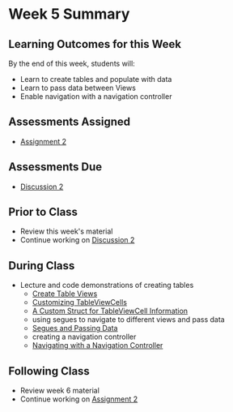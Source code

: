 # Week 5 Summary

## Learning Outcomes for this Week

By the end of this week, students will:

- Learn to create tables and populate with data
- Learn to pass data between Views
- Enable navigation with a navigation controller

## Assessments Assigned

- [Assignment 2](/assessments/assignments/assignment-2.md)

## Assessments Due

- [Discussion 2](/assessments/participation/discussion-2.md)

## Prior to Class

- Review this week's material
- Continue working on [Discussion 2](/assessments/participation/discussion-2.md)

## During Class

- Lecture and code demonstrations of creating tables
    - [Create Table Views](./create-table.md)
    - [Customizing TableViewCells](./customize-table.md)
    - [A Custom Struct for TableViewCell Information](./custom-table-cell.md)
    - using segues to navigate to different views and pass data
    - [Segues and Passing Data](./segue.md)
    - creating a navigation controller
    - [Navigating with a Navigation Controller](./navigation-controller.md)
    
## Following Class

- Review week 6 material
- Continue working on [Assignment 2](/assessments/assignments/assignment-2.md)
